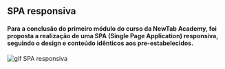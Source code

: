 ## SPA  responsiva

#### Para a conclusão do primeiro módulo do curso da NewTab Academy, foi proposta a realização de uma SPA (Single Page Application) responsiva, seguindo o design e conteúdo idênticos aos pre-estabelecidos. 

 ![gif SPA responsiva](https://user-images.githubusercontent.com/95757534/155044190-05d2b19c-d517-4e8e-b3e5-b83847468478.gif)

